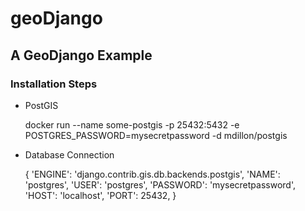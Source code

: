 # geoDjango
<h2>A GeoDjango Example</h2>

<h3>Installation Steps</h3>
<ul>
 <li>
  <p>PostGIS</p>
  docker run --name some-postgis -p 25432:5432 -e POSTGRES_PASSWORD=mysecretpassword -d mdillon/postgis
 </li>
 <li>
  <p>Database Connection</p>
  {
  'ENGINE': 'django.contrib.gis.db.backends.postgis',
  'NAME': 'postgres',
  'USER': 'postgres',
  'PASSWORD': 'mysecretpassword',
  'HOST': 'localhost',
  'PORT': 25432,
  }
 </li>
</ul>
